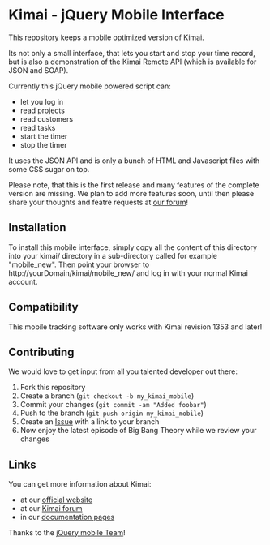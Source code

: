 Kimai - jQuery Mobile Interface
===============================

This repository keeps a mobile optimized version of Kimai.

Its not only a small interface, that lets you start and stop your time record, 
but is also a demonstration of the Kimai Remote API (which is available for JSON and SOAP).

Currently this jQuery mobile powered script can:
* let you log in
* read projects
* read customers
* read tasks
* start the timer
* stop the timer

It uses the JSON API and is only a bunch of HTML and Javascript files with 
some CSS sugar on top. 

Please note, that this is the first release and many features of the 
complete version are missing. We plan to add more features soon, until then
please share your thoughts and featre requests at [our forum](http://forum.kimai.org)!

Installation
------------

To install this mobile interface, simply copy all the content of this directory
into your kimai/ directory in a sub-directory called for example "mobile_new".
Then point your browser to http://yourDomain/kimai/mobile_new/ and log in with your
normal Kimai account.

Compatibility
-------------

This mobile tracking software only works with Kimai revision 1353 and later!

Contributing
------------

We would love to get input from all you talented developer out there:

1. Fork this repository
2. Create a branch (`git checkout -b my_kimai_mobile`)
3. Commit your changes (`git commit -am "Added foobar"`)
4. Push to the branch (`git push origin my_kimai_mobile`)
5. Create an [Issue][1] with a link to your branch
6. Now enjoy the latest episode of Big Bang Theory while we review your changes

Links
-----

You can get more information about Kimai:

* at our [official website](http://www.kimai.org)
* at our [Kimai forum](http://forum.kimai.org)
* in our [documentation pages](http://www.kimai.org/en/documentation/)

Thanks to the [jQuery mobile Team][2]!

[1]: https://github.com/kimai/kimai-mobile/issues
[2]: http://jquerymobile.com/
